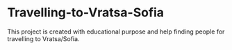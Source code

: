 # Travelling-to-Vratsa-Sofia
This project is created with educational purpose and help finding people for travelling to Vratsa/Sofia.

